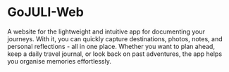 # GoJULI-Web
A website for the lightweight and intuitive app for documenting your journeys. With it, you can quickly capture destinations, photos, notes, and personal reflections - all in one place. Whether you want to plan ahead, keep a daily travel journal, or look back on past adventures, the app helps you organise memories effortlessly.
